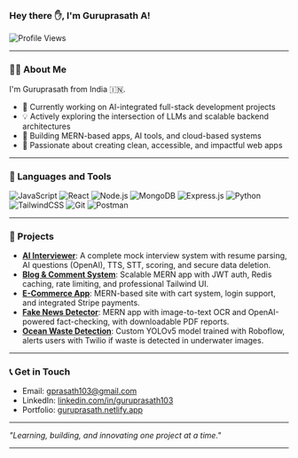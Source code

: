 ### Hey there ✋, I'm Guruprasath A!

![Profile Views](https://komarev.com/ghpvc/?username=guruprasath103&label=Profile%20views&color=0e75b6&style=flat)

---

### 👨‍💼 About Me

I'm Guruprasath from India 🇮🇳.

- 🚀 Currently working on AI-integrated full-stack development projects
- 💡 Actively exploring the intersection of LLMs and scalable backend architectures
- 🔧 Building MERN-based apps, AI tools, and cloud-based systems
- 🎨 Passionate about creating clean, accessible, and impactful web apps

---

### 🔧 Languages and Tools

![JavaScript](https://img.shields.io/badge/-JavaScript-black?style=flat-square&logo=javascript)
![React](https://img.shields.io/badge/-React-black?style=flat-square&logo=react)
![Node.js](https://img.shields.io/badge/-Node.js-black?style=flat-square&logo=node.js)
![MongoDB](https://img.shields.io/badge/-MongoDB-black?style=flat-square&logo=mongodb)
![Express.js](https://img.shields.io/badge/-Express.js-black?style=flat-square&logo=express)
![Python](https://img.shields.io/badge/-Python-black?style=flat-square&logo=python)
![TailwindCSS](https://img.shields.io/badge/-TailwindCSS-black?style=flat-square&logo=tailwind-css)
![Git](https://img.shields.io/badge/-Git-black?style=flat-square&logo=git)
![Postman](https://img.shields.io/badge/-Postman-black?style=flat-square&logo=postman)

---

### 🌟 Projects

- **[AI Interviewer](https://iqup.netlify.app/)**: A complete mock interview system with resume parsing, AI questions (OpenAI), TTS, STT, scoring, and secure data deletion.
- **[Blog & Comment System](https://b1ogspace.netlify.app/)**: Scalable MERN app with JWT auth, Redis caching, rate limiting, and professional Tailwind UI.
- **[E-Commerce App](https://y-not-premium-b533.onrender.com/)**: MERN-based site with cart system, login support, and integrated Stripe payments.
- **[Fake News Detector](https://fake-news-1-ued8.onrender.com/dashboard)**: MERN app with image-to-text OCR and OpenAI-powered fact-checking, with downloadable PDF reports.
- **[Ocean Waste Detection](https://universe.roboflow.com/ocean-2wxpy/ocean_waste-jujre/model/1)**: Custom YOLOv5 model trained with Roboflow, alerts users with Twilio if waste is detected in underwater images.
  


---

### 📞 Get in Touch

- Email: [gprasath103@gmail.com](mailto:gprasath103@gmail.com)
- LinkedIn: [linkedin.com/in/guruprasath103](https://www.linkedin.com/in/guruprasath103/)
- Portfolio: [guruprasath.netlify.app](https://guruprasath.netlify.app)

---

_"Learning, building, and innovating one project at a time."_

---
